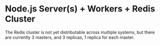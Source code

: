 # Node.js Server(s) + Workers + Redis Cluster

The Redis cluster is not yet distributable across multiple systems, but there are currently 3 masters, and 3 replicas, 1 replica for each master.

## 